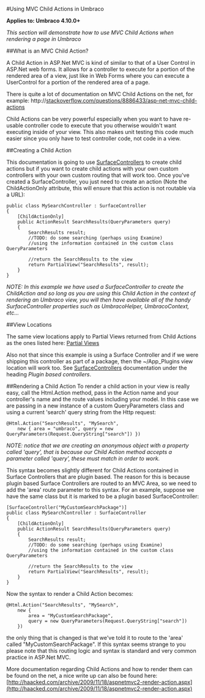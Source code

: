 #Using MVC Child Actions in Umbraco

**Applies to: Umbraco 4.10.0+**

_This section will demonstrate how to use MVC Child Actions when rendering a page in Umbraco_ 

##What is an MVC Child Action?

A Child Action in ASP.Net MVC is kind of similar to that of a User Control in ASP.Net web forms. It allows for a controller to execute for a portion of the rendered area of a view, just like in Web Forms where you can execute a UserControl for a portion of the rendered area of a page.

There is quite a lot of documentation on MVC Child Actions on the net, for example: http://[stackoverflow.com/questions/8886433/asp-net-mvc-child-actions](http://stackoverflow.com/questions/8886433/asp-net-mvc-child-actions)

Child Actions can be very powerful especially when you want to have re-usable controller code to execute that you otherwise wouldn't want executing inside of your view. This also makes unit testing this code much easier since you only have to test controller code, not code in a view.

##Creating a Child Action

This documentation is going to use [SurfaceControllers](surface-controllers.md) to create child actions but if you want to create child actions with your own custom controllers with your own custom routing that will work too. Once you've created a SurfaceController, you just need to create an action (Note the ChildActionOnly attribute, this will ensure that this action is not routable via a URL):

	public class MySearchController : SurfaceController 
	{
		[ChildActionOnly]
		public ActionResult SearchResults(QueryParameters query)
		{		
			SearchResults result;
			//TODO: do some searching (perhaps using Examine) 
			//using the information contained in the custom class QueryParameters
	
			//return the SearchResults to the view
			return PartialView("SearchResults", result);
		}
	}

*NOTE: In this example we have used a SurfaceController to create the ChildAction and so long as you are using this Child Action in the context of rendering an Umbraco view, you will then have available all of the handy SurfaceController properties such as UmbracoHelper, UmbracoContext, etc...*

##View Locations

The same view locations apply to Partial Views returned from Child Actions as the ones listed here: [Partial Views](partial-views.md)

Also not that since this example is using a Surface Controller and if we were shipping this controller as part of a package, then the ~/App_Plugins view location will work too. See  [SurfaceControllers](surface-controllers.md) documentation under the heading *Plugin based controllers*.

##Rendering a Child Action
To render a child action in your view is really easy, call the Html.Action method, pass in the Action name and your controller's name and the route values including your model. In this case we are passing in a new instance of a custom QueryParameters class and using a current 'search' query string from the Http request:

	@Html.Action("SearchResults", "MySearch", 
		new { area = "umbraco", query = new QueryParameters(Request.QueryString["search"]) })

*NOTE: notice that we are creating an anonymous object with a property called 'query', that is because our Child Action method accepts a parameter called 'query', these must match in order to work.*

This syntax becomes slightly different for Child Actions contained in Surface Controllers that are plugin based. The reason for this is because plugin based Surface Controllers are routed to an MVC Area, so we need to add the 'area' route parameter to this syntax. For an example, suppose we have the same class but it is marked to be a plugin based SurfaceController:

	[SurfaceController("MyCustomSearchPackage")]
	public class MySearchController : SurfaceController 
	{
		[ChildActionOnly]
		public ActionResult SearchResults(QueryParameters query)
		{		
			SearchResults result;
			//TODO: do some searching (perhaps using Examine) 
			//using the information contained in the custom class QueryParameters
	
			//return the SearchResults to the view
			return PartialView("SearchResults", result);
		}
	}

Now the syntax to render a Child Action becomes:

	@Html.Action("SearchResults", "MySearch", 
		new {
			area = "MyCustomSearchPackage", 
			query = new QueryParameters(Request.QueryString["search"]) 
		})

the only thing that is changed is that we've told it to route to the 'area' called "MyCustomSearchPackage". If this syntax seems strange to you please note that this routing logic and syntax is standard and very common practice in ASP.Net MVC.

More documentation regarding Child Actions and how to render them can be found on the net, a nice write up can also be found here: [http://haacked.com/archive/2009/11/18/aspnetmvc2-render-action.aspx](http://haacked.com/archive/2009/11/18/aspnetmvc2-render-action.aspx)